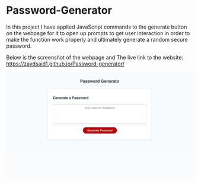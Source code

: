 # Password-Generator

In this project I have applied JavaScript commands to the generate button on the webpage for it to open up prompts to get user interaction in order to make the function work properly and ultimately generate a random secure password.

Below is the screenshot of the webpage and The live link to the website: https://zaydsaid1.github.io/Password-generator/

![Password-Generator Screenshot](./Password-Generator%20Screenshot.png)